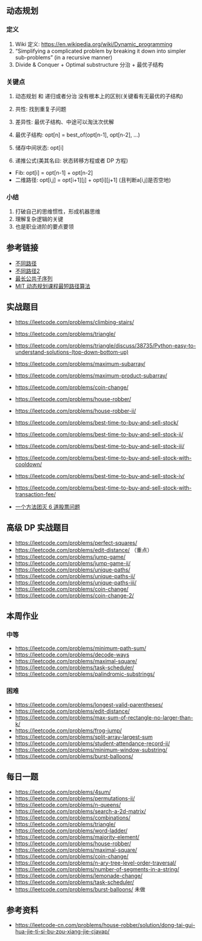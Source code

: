 ## 动态规划
### 定义
1. Wiki 定义: https://en.wikipedia.org/wiki/Dynamic_programming
2. “Simplifying a complicated problem by breaking it down into simpler sub-problems”
(in a recursive manner)
3. Divide & Conquer + Optimal substructure 分治 + 最优子结构

### 关键点
1. 动态规划 和 递归或者分治 没有根本上的区别(关键看有无最优的子结构)
2. 共性: 找到重复子问题
3. 差异性: 最优子结构、中途可以淘汰次优解

1. 最优子结构: opt[n] = best_of(opt[n-1], opt[n-2], ...)
2. 储存中间状态: opt[i]
3. 递推公式(美其名曰: 状态转移方程或者 DP 方程)
 - Fib:    opt[i] = opt[n-1] + opt[n-2]
 - 二维路径: opt[i,j] = opt[i+1][j] + opt[i][j+1] (且判断a[i,j]是否空地)

### 小结
1. 打破自己的思维惯性，形成机器思维
2. 理解复杂逻辑的关键
3. 也是职业进阶的要点要领

## 参考链接
- [不同路径](https://leetcode.com/problems/unique-paths/)
- [不同路径2](https://leetcode.com/problems/unique-paths-ii/)
- [最长公共子序列](https://leetcode.com/problems/longest-common-subsequence/)
- [MIT 动态规划课程最短路径算法](https://www.bilibili.com/video/av53233912?from=search&seid=2847395688604491997)

## 实战题目
- https://leetcode.com/problems/climbing-stairs/
- https://leetcode.com/problems/triangle/
- https://leetcode.com/problems/triangle/discuss/38735/Python-easy-to-understand-solutions-(top-down-bottom-up)
- https://leetcode.com/problems/maximum-subarray/
- https://leetcode.com/problems/maximum-product-subarray/
- https://leetcode.com/problems/coin-change/

- https://leetcode.com/problems/house-robber/
- https://leetcode.com/problems/house-robber-ii/
- https://leetcode.com/problems/best-time-to-buy-and-sell-stock/
- https://leetcode.com/problems/best-time-to-buy-and-sell-stock-ii/
- https://leetcode.com/problems/best-time-to-buy-and-sell-stock-iii/
- https://leetcode.com/problems/best-time-to-buy-and-sell-stock-with-cooldown/
- https://leetcode.com/problems/best-time-to-buy-and-sell-stock-iv/
- https://leetcode.com/problems/best-time-to-buy-and-sell-stock-with-transaction-fee/
- [一个方法团灭 6 道股票问题](https://leetcode-cn.com/problems/best-time-to-buy-and-sell-stock/solution/yi-ge-fang-fa-tuan-mie-6-dao-gu-piao-wen-ti-by-l-3/)

## 高级 DP 实战题目
- https://leetcode.com/problems/perfect-squares/
- https://leetcode.com/problems/edit-distance/ （重点）
- https://leetcode.com/problems/jump-game/
- https://leetcode.com/problems/jump-game-ii/
- https://leetcode.com/problems/unique-paths/
- https://leetcode.com/problems/unique-paths-ii/
- https://leetcode.com/problems/unique-paths-iii/
- https://leetcode.com/problems/coin-change/
- https://leetcode.com/problems/coin-change-2/

## 本周作业
### 中等
- https://leetcode.com/problems/minimum-path-sum/
- https://leetcode.com/problems/decode-ways
- https://leetcode.com/problems/maximal-square/
- https://leetcode.com/problems/task-scheduler/
- https://leetcode.com/problems/palindromic-substrings/
### 困难
- https://leetcode.com/problems/longest-valid-parentheses/
- https://leetcode.com/problems/edit-distance/
- https://leetcode.com/problems/max-sum-of-rectangle-no-larger-than-k/
- https://leetcode.com/problems/frog-jump/
- https://leetcode.com/problems/split-array-largest-sum
- https://leetcode.com/problems/student-attendance-record-ii/
- https://leetcode.com/problems/minimum-window-substring/
- https://leetcode.com/problems/burst-balloons/

## 每日一题
- https://leetcode.com/problems/4sum/
- https://leetcode.com/problems/permutations-ii/
- https://leetcode.com/problems/n-queens/
- https://leetcode.com/problems/search-a-2d-matrix/
- https://leetcode.com/problems/combinations/
- https://leetcode.com/problems/triangle/
- https://leetcode.com/problems/word-ladder/
- https://leetcode.com/problems/majority-element/
- https://leetcode.com/problems/house-robber/
- https://leetcode.com/problems/maximal-square/
- https://leetcode.com/problems/coin-change/
- https://leetcode.com/problems/n-ary-tree-level-order-traversal/
- https://leetcode.com/problems/number-of-segments-in-a-string/
- https://leetcode.com/problems/lemonade-change/
- https://leetcode.com/problems/task-scheduler/
- https://leetcode.com/problems/burst-balloons/ 未做

## 参考资料 
- https://leetcode-cn.com/problems/house-robber/solution/dong-tai-gui-hua-jie-ti-si-bu-zou-xiang-jie-cjavap/